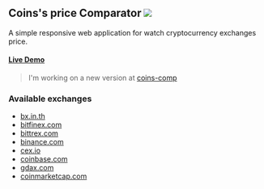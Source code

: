 <h2>
  Coins's price Comparator
  <a href="./LICENSE">
    <img src="https://img.shields.io/badge/license-MIT-blue.svg">
  </a>
</h2>

A simple responsive web application for watch cryptocurrency exchanges price.

#### [Live Demo](http://goo.gl/KZUXTj)

> I'm working on a new version at [coins-comp](https://github.com/ipiranhaa/coins-comp)

### Available exchanges
* <a href="https://bx.in.th" target="_blank">bx.in.th</a>
* <a href="https://bitfinex.com" target="_blank">bitfinex.com</a>
* <a href="https://bittrex.com" target="_blank">bittrex.com</a>
* <a href="https://www.binance.com" target="_blank">binance.com</a>
* <a href="https://cex.io.com" target="_blank">cex.io</a>
* <a href="https://www.coinbase.com" target="_blank">coinbase.com</a>
* <a href="https://www.gdax.com" target="_blank">gdax.com</a>
* <a href="https://coinmarketcap.com" target="_blank">coinmarketcap.com</a>